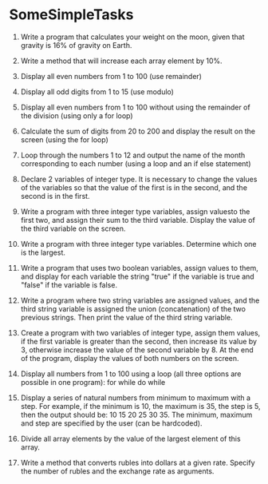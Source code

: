 # SomeSimpleTasks
1. Write a program that calculates your weight on the moon, given that gravity is 16% of gravity on Earth.

2. Write a method that will increase each array element by 10%.

3. Display all even numbers from 1 to 100 (use remainder)

4. Display all odd digits from 1 to 15 (use modulo)

5. Display all even numbers from 1 to 100 without using the remainder of the division (using only a for loop)

6. Calculate the sum of digits from 20 to 200 and display the result on the screen (using the for loop)

7. Loop through the numbers 1 to 12 and output the name of the month corresponding to each number (using a loop and an if else statement)

8. Declare 2 variables of integer type. It is necessary to change the values ​​of the variables so that the value of the first is in the second, and the second is in the first.

9. Write a program with three integer type variables, assign values ​​to the first two, and assign their sum to the third variable. Display the value of the third variable on the screen.

10. Write a program with three integer type variables. Determine which one is the largest.

11. Write a program that uses two boolean variables, assign values ​​to them, and display for each variable the string "true" if the variable is true and "false" if the variable is false.

12. Write a program where two string variables are assigned values, and the third string variable is assigned the union (concatenation) of the two previous strings. Then print the value of the third string variable.

13. Create a program with two variables of integer type, assign them values, if the first variable is greater than the second, then increase its value by 3, otherwise increase the value of the second variable by 8. At the end of the program, display the values ​​of both numbers on the screen.

14. Display all numbers from 1 to 100 using a loop (all three options are possible in one program):
for
while
do while

15. Display a series of natural numbers from minimum to maximum with a step. For example, if the minimum is 10, the maximum is 35, the step is 5, then the output should be: 10 15 20 25 30 35. The minimum, maximum and step are specified by the user (can be hardcoded).

16. Divide all array elements by the value of the largest element of this array.

17. Write a method that converts rubles into dollars at a given rate. Specify the number of rubles and the exchange rate as arguments.
